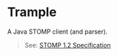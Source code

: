 # Trample 

A Java STOMP client (and parser).

> See: [STOMP 1.2 Specification](https://stomp.github.io/stomp-specification-1.2.html)